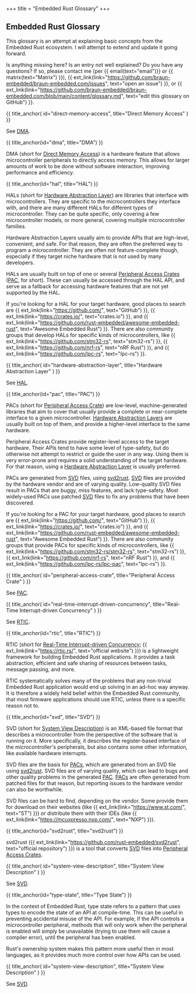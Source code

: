 +++
title = "Embedded Rust Glossary"
+++

## Embedded Rust Glossary

This glossary is an attempt at explaining basic concepts from the Embedded Rust ecosystem. I will attempt to extend and update it going forward.

Is anything missing here? Is an entry not well explained? Do you have any questions? If so, please contact me (per {{ email(text="email")}} or {{ matrix(text="Matrix") }}), {{ ext_link(link="https://github.com/braun-embedded/braun-embedded.com/issues", text="open an issue") }}, or {{ ext_link(link="https://github.com/braun-embedded/braun-embedded.com/blob/main/content/glossary.md", text="edit this glossary on GitHub") }}.


<section class="glossary">
{{
    title_anchor(
        id="direct-memory-access",
        title="Direct Memory Access"
    )
}}

See [DMA].
</section>

<section class="glossary">
{{ title_anchor(id="dma", title="DMA") }}

DMA (short for [Direct Memory Access]) is a hardware feature that allows microcontroller peripherals to directly access memory. This allows for larger amounts of work to be done without software interaction, improving performance and efficiency.
</section>

<section class="glossary">
{{ title_anchor(id="hal", title="HAL") }}

HALs (short for [Hardware Abstraction Layer]) are libraries that interface with microcontrollers. They are specific to the microcontrollers they interface with, and there are many different HALs for different types of microcontroller. They can be quite specific, only covering a few microcontroller models, or more general, covering multiple microcontroller families.

Hardware Abstraction Layers usually aim to provide APIs that are high-level, convenient, and safe. For that reason, they are often the preferred way to program a microcontroller. They are often not feature-complete though, especially if they target niche hardware that is not used by many developers.

HALs are usually built on top of one or several [Peripheral Access Crates][Peripheral Access Crate] ([PAC], for short). These can usually be accessed through the HAL API, and serve as a fallback for accessing hardware features that are not yet supported by the HAL.

If you're looking for a HAL for your target hardware, good places to search are {{ ext_link(link="https://github.com/", text="GitHub") }}, {{ ext_link(link="https://crates.io/", text="crates.io") }}, and {{ ext_link(link="https://github.com/rust-embedded/awesome-embedded-rust", text="Awesome Embedded Rust") }}. There are also community groups that develop HALs for specific kinds of microcontrollers, like {{ ext_link(link="https://github.com/stm32-rs", text="stm32-rs") }}, {{ ext_link(link="https://github.com/nrf-rs", text="nRF Rust") }}, and {{ ext_link(link="https://github.com/lpc-rs", text="lpc-rs") }}.
</section>

<section class="glossary">
{{
    title_anchor(
        id="hardware-abstraction-layer",
        title="Hardware Abstraction Layer"
    )
}}

See [HAL].
</section>

<section class="glossary">
{{ title_anchor(id="pac", title="PAC") }}

PACs (short for [Peripheral Access Crate]) are low-level, machine-generated libraries that aim to cover that usually provide a complete or near-complete interface to a given microcontroller. [Hardware Abstraction Layers][HAL] are usually built on top of them, and provide a higher-level interface to the same hardware.

Peripheral Access Crates provide register-level access to the target hardware. Their APIs tend to have some level of type-safety, but do otherwise not attempt to restrict or guide the user in any way. Using them is very error-prone and requires a solid understanding of the target hardware. For that reason, using a [Hardware Abstraction Layer][HAL] is usually preferred.

PACs are generated from [SVD] files, using [svd2rust]. [SVD] files are provided by the hardware vendor and are of varying quality. Low-quality SVD files result in PACs that are buggy, miss features, and lack type-safety. Most widely-used PACs use patched [SVD] files to fix any problems that have been discovered.

If you're looking for a PAC for your target hardware, good places to search are {{ ext_link(link="https://github.com/", text="GitHub") }}, {{ ext_link(link="https://crates.io/", text="crates.io") }}, and {{ ext_link(link="https://github.com/rust-embedded/awesome-embedded-rust", text="Awesome Embedded Rust") }}. There are also community groups that provide PACs for specific kinds of microcontrollers, like {{ ext_link(link="https://github.com/stm32-rs/stm32-rs", text="stm32-rs") }}, {{ ext_link(link="https://github.com/nrf-rs", text="nRF Rust") }}, and {{ ext_link(link="https://github.com/lpc-rs/lpc-pac", text="lpc-rs") }}.
</section>

<section class="glossary">
{{
    title_anchor(
        id="peripheral-access-crate",
        title="Peripheral Access Crate"
    )
}}

See [PAC].
</section>

<section class="glossary">
{{
    title_anchor(
        id="real-time-interrupt-driven-concurrency",
        title="Real-Time Interrupt-driven Concurrency"
    )
}}

See [RTIC].
</section>

<section class="glossary">
{{ title_anchor(id="rtic", title="RTIC") }}

RTIC (short for [Real-Time Interrupt-driven Concurrency]; {{ ext_link(link="https://rtic.rs/", text="official website") }}) is a lightweight framework for building Embedded Rust applications. It provides a task abstraction, efficient and safe sharing of resources between tasks, message passing, and more.

RTIC systematically solves many of the problems that any non-trivial Embedded Rust application would end up solving in an ad-hoc way anyway. It is therefore a widely held belief within the Embedded Rust community, that most firmware applications should use RTIC, unless there is a specific reason not to.
</section>

<section class="glossary">
{{ title_anchor(id="svd", title="SVD") }}

SVD (short for [System View Description]) is an XML-based file format that describes a microcontroller from the perspective of the software that is running on it. More specifically, it describes the register-based interface of the microcontroller's peripherals, but also contains some other information, like available hardware interrupts.

SVD files are the basis for [PACs][PAC], which are generated from an SVD file using [svd2rust]. SVD files are of varying quality, which can lead to bugs and other quality problems in the generated [PAC]. [PACs][PAC] are often generated from patched files for that reason, but reporting issues to the hardware vendor can also be worthwhile.

SVD files can be hard to find, depending on the vendor. Some provide them for download on their websites (like {{ ext_link(link="https://www.st.com/", text="ST") }}) or distribute them with their IDEs (like {{ ext_link(link="https://mcuxpresso.nxp.com/", text="NXP") }}).
</section>

<section class="glossary">
{{ title_anchor(id="svd2rust", title="svd2rust") }}

svd2rust ({{ ext_link(link="https://github.com/rust-embedded/svd2rust", text="official repository") }}) is a tool that converts [SVD] files into [Peripheral Access Crates][PAC].
</section>

<section class="glossary">
{{
    title_anchor(
        id="system-view-description",
        title="System View Description"
    )
}}

See [SVD].
</section>

<section class="glossary">
{{ title_anchor(id="type-state", title="Type State") }}

In the context of Embedded Rust, type state refers to a pattern that uses types to encode the state of an API at compile-time. This can be useful in preventing accidental misuse of the API. For example, if the API controls a microcontroller peripheral, methods that will only work when the peripheral is enabled will simply be unavailable (trying to use them will cause a compiler error), until the peripheral has been enabled.

Rust's ownership system makes this pattern more useful then in most languages, as it provides much more control over how APIs can be used.
</section>

<section class="glossary">
{{
    title_anchor(
        id="system-view-description",
        title="System View Description"
    )
}}

See [SVD].
</section>


[Direct Memory Access]: #direct-memory-access
[DMA]: #dma
[HAL]: #hal
[Hardware Abstraction Layer]: #hardware-abstraction-layer
[PAC]: #pac
[Peripheral Access Crate]: #peripheral-access-crate
[Real-Time Interrupt-driven Concurrency]: #real-time-interrupt-driven-concurrency
[RTIC]: #rtic
[SVD]: #svd
[svd2rust]: #svd2rust
[System View Description]: #system-view-description
